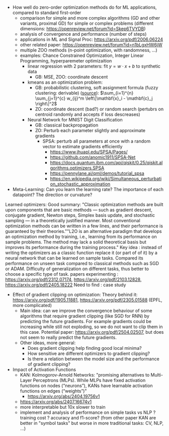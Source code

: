 - How well do zero-order optimization methods do for ML applications, compared to standard first-order
    - comparison for simple and more complex algorithms (GD and other variants, proximal GD) for simple or complex problems (different dimensions: https://openreview.net/forum?id=Skep6TVYDB)
    - analysis of convergence and performance (number of steps)
    - applications in ML and Signal Proc: https://arxiv.org/pdf/2006.06224
    - other related paper: https://openreview.net/forum?id=n1bLgxHW6jW
    - multiple ZOO methods (n-point optimization, with randomness, ...)
    - examples: Chance Constrained Optimization, Integer Linear Programming, hyperparemeter optimizaition 
        - linear regression with 2 parameters: fit $y=w\cdot x + b$ to synthetic data
            - GB: MSE, ZOO: coordinate descent
        - kmeans as an optimization problem:
            - GB: probabilistic clustering, soft assignment formula (fuzzy clustering: derivable) ([source](https://en.wikipedia.org/wiki/Fuzzy_clustering)): $\sum_{i=1}^{n} \sum_{j=1}^{c} w_{ij}^m \left\|\mathbf{x}_i - \mathbf{c}_j \right\|^2$ 
            - ZO: coordinate descent (bad?) or random search (pertubrs on centroid randomly and accepts if loss descreases)
        - Neural Network for MNIST Digit Classification
            - GB: classical backpropagation
            - ZO: Perturb each parameter slightly and approximate gradients
                - SPSA: perturb all parameters at once with a random vector to estimate gradients efficiently 
                    - https://www.jhuapl.edu/SPSA/Pages/
                    - https://github.com/anomic1911/SPSA-Net
                    - https://docs.quantum.ibm.com/api/qiskit/0.25/qiskit.algorithms.optimizers.SPSA
                    - https://pennylane.ai/qml/demos/tutorial_spsa
                    - https://en.wikipedia.org/wiki/Simultaneous_perturbation_stochastic_approximation
- Meta-Learning: Can you learn the learning rate? The importance of each datapoint? The direction or
curvature?

Learned optimizers: 
Good summary: "Classic optimization methods are built upon components that are basic methods — such as gradient descent, conjugate gradient, Newton steps, Simplex basis update, and stochastic sampling — in a theoretically justified manner. Most conventional optimization methods can be written in a few lines, and their performance is guaranteed by their theories.""L2O is an alternative paradigm that develops an optimization method by training, i.e., learning from its performance on sample problems. The method may lack a solid theoretical basis but improves its performance during the training process."
Key idea : instead of writing the optimizers as a classic function replace it (or part of of it) by a neural network that can be learned on sample tasks.
Compared its performance on unseen task compared to classical methods such as SGD or ADAM.
Difficulty of generalization on different tasks, thus better to choose a specific type of task.
papers experimenting : https://arxiv.org/pdf/2312.07174, https://arxiv.org/pdf/2103.12828, https://arxiv.org/pdf/2405.18222
Need to find : case study 

- Effect of gradient clipping on optimization:
    Theory behind it: https://arxiv.org/pdf/1905.11881, https://arxiv.org/pdf/2305.01588 (EPFL, more complicated)
   - Main idea: can we improve the convergence behaviour of some algorithms that require gradient clipping (like SGD for RNN) by predicting the future gradients. For example gradients could be increasing while still not exploding, so we do not want to clip them in this case.
     Potential paper: https://arxiv.org/pdf/2504.02507, but does not seem to really predict the future gradients.
   - Other ideas, more general:
     - Does gradient clipping help finding good local minima?
     - How sensitive are different optimizers to gradient clipping?
     - Is there a relation between the model size and the performance of gradient clipping?
- Impact of Activation Functions
    - KAN: Kolmogorov-Arnold Networks: "promising alternatives to Multi-Layer Perceptrons (MLPs). While MLPs have fixed activation functions on nodes (“neurons”), KANs have learnable activation functions on edges (“weights”)"
        - https://arxiv.org/abs/2404.19756v1
    - https://arxiv.org/abs/2407.16674v1
    - more interpretable but 10x slower to train
    - implement and analysis of performance on simple tasks vs NLP ? training cost ? accuracy and f1-score? (from other paper KAN are better in "symbol tasks" but worse in more traditional tasks: CV, NLP, ...)

